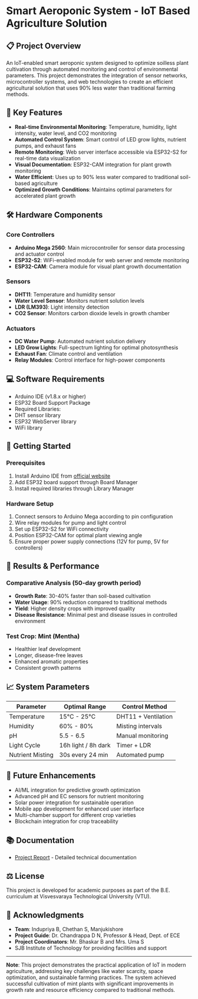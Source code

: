 # Smart Aeroponic System - IoT Based Agriculture Solution

## 📋 Project Overview
An IoT-enabled smart aeroponic system designed to optimize soilless plant cultivation through automated monitoring and control of environmental parameters. This project demonstrates the integration of sensor networks, microcontroller systems, and web technologies to create an efficient agricultural solution that uses 90% less water than traditional farming methods.

## 🎯 Key Features
- **Real-time Environmental Monitoring**: Temperature, humidity, light intensity, water level, and CO2 monitoring
- **Automated Control System**: Smart control of LED grow lights, nutrient pumps, and exhaust fans
- **Remote Monitoring**: Web server interface accessible via ESP32-S2 for real-time data visualization
- **Visual Documentation**: ESP32-CAM integration for plant growth monitoring
- **Water Efficient**: Uses up to 90% less water compared to traditional soil-based agriculture
- **Optimized Growth Conditions**: Maintains optimal parameters for accelerated plant growth

## 🛠️ Hardware Components

### Core Controllers
- **Arduino Mega 2560**: Main microcontroller for sensor data processing and actuator control
- **ESP32-S2**: WiFi-enabled module for web server and remote monitoring
- **ESP32-CAM**: Camera module for visual plant growth documentation

### Sensors
- **DHT11**: Temperature and humidity sensor
- **Water Level Sensor**: Monitors nutrient solution levels
- **LDR (LM393)**: Light intensity detection
- **CO2 Sensor**: Monitors carbon dioxide levels in growth chamber

### Actuators
- **DC Water Pump**: Automated nutrient solution delivery
- **LED Grow Lights**: Full-spectrum lighting for optimal photosynthesis
- **Exhaust Fan**: Climate control and ventilation
- **Relay Modules**: Control interface for high-power components

## 💻 Software Requirements
- Arduino IDE (v1.8.x or higher)
- ESP32 Board Support Package
- Required Libraries:
 - DHT sensor library
 - ESP32 WebServer library
 - WiFi library

## 🚀 Getting Started

### Prerequisites
1. Install Arduino IDE from [official website](https://www.arduino.cc/en/software)
2. Add ESP32 board support through Board Manager
3. Install required libraries through Library Manager

### Hardware Setup
1. Connect sensors to Arduino Mega according to pin configuration
2. Wire relay modules for pump and light control
3. Set up ESP32-S2 for WiFi connectivity
4. Position ESP32-CAM for optimal plant viewing angle
5. Ensure proper power supply connections (12V for pump, 5V for controllers)

## 🌱 Results & Performance

### Comparative Analysis (50-day growth period)
- **Growth Rate**: 30-40% faster than soil-based cultivation
- **Water Usage**: 90% reduction compared to traditional methods
- **Yield**: Higher density crops with improved quality
- **Disease Resistance**: Minimal pest and disease issues in controlled environment

### Test Crop: Mint (Mentha)
- Healthier leaf development
- Longer, disease-free leaves
- Enhanced aromatic properties
- Consistent growth patterns

## 📈 System Parameters

| Parameter | Optimal Range | Control Method |
|-----------|--------------|----------------|
| Temperature | 15°C - 25°C | DHT11 + Ventilation |
| Humidity | 60% - 80% | Misting intervals |
| pH | 5.5 - 6.5 | Manual monitoring |
| Light Cycle | 16h light / 8h dark | Timer + LDR |
| Nutrient Misting | 30s every 24 min | Automated pump |

## 🔄 Future Enhancements
- AI/ML integration for predictive growth optimization
- Advanced pH and EC sensors for nutrient monitoring
- Solar power integration for sustainable operation
- Mobile app development for enhanced user interface
- Multi-chamber support for different crop varieties
- Blockchain integration for crop traceability


## 📚 Documentation
- [Project Report](./docs/Project_Report.pdf) - Detailed technical documentation

## ⚖️ License
This project is developed for academic purposes as part of the B.E. curriculum at Visvesvaraya Technological University (VTU).

## 🙏 Acknowledgments
- **Team**: Indupriya B, Chethan S, Manjukishore 
- **Project Guide**: Dr. Chandrappa D N, Professor & Head, Dept. of ECE
- **Project Coordinators**: Mr. Bhaskar B and Mrs. Uma S
- SJB Institute of Technology for providing facilities and support

---
**Note**: This project demonstrates the practical application of IoT in modern agriculture, addressing key challenges like water scarcity, space optimization, and sustainable farming practices. The system achieved successful cultivation of mint plants with significant improvements in growth rate and resource efficiency compared to traditional methods.